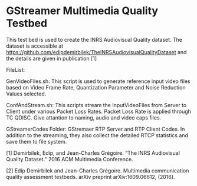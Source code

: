 # GStreamer Multimedia Quality Testbed

This test bed is used to create the INRS Audiovisual Quality dataset. The dataset is accessible at https://github.com/edipdemirbilek/TheINRSAudiovisualQualityDataset and the details are given in publication [1]

FileList:

GenVideoFiles.sh: This script is used to generate reference input video files based on Video Frame Rate, Quantization Parameter and Noise Reduction Values selected.

ConfAndStream.sh: This scripts stream the InputVideoFiles from Server to Client under various Packet Loss Rates. Packet Loss Rate is applied through TC QDISC. Give attantion to naming, audio and video caps files.

GStreamerCodes Folder: GStremaer RTP Server and RTP Client Codes. In addition to the streaming, they also collect the detailed RTCP statistics and save them to file system. 

[1] Demirbilek, Edip, and Jean-Charles Grégoire. “The INRS Audiovisual Quality Dataset." 2016 ACM Multimedia Conference.

[2] Edip Demirbilek and Jean-Charles Grégoire. Multimedia communication quality assessment testbeds. arXiv preprint arXiv:1609.06612, (2016).

